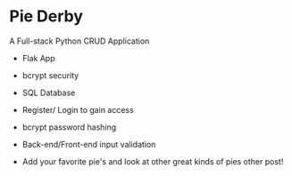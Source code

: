 # Pie Derby

A Full-stack Python CRUD Application
  - Flak App
  - bcrypt security
  - SQL Database
  
- Register/ Login to gain access
 - bcrypt password hashing
 - Back-end/Front-end input validation
 
- Add your favorite pie's and look at other great kinds of pies other post!
